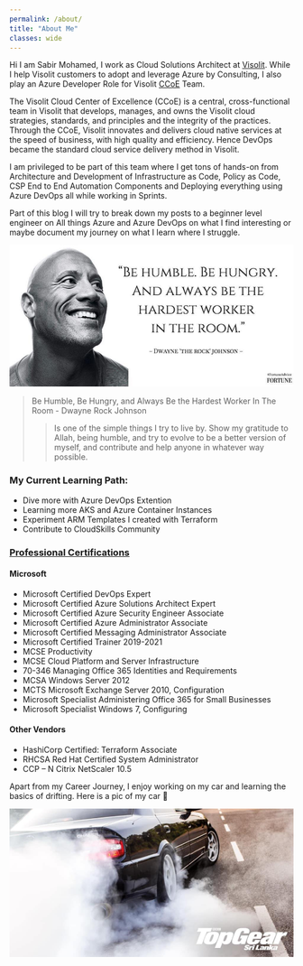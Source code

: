 ```yaml
---
permalink: /about/
title: "About Me"
classes: wide
---
```


Hi I am Sabir Mohamed, I work as Cloud Solutions Architect at [Visolit](https://www.visolit.net/about-us). While I help Visolit customers to adopt and leverage Azure by Consulting, I also play an Azure Developer Role for Visolit [CCoE](https://docs.microsoft.com/en-us/azure/cloud-adoption-framework/organize/cloud-center-of-excellence) Team.

The Visolit Cloud Center of Excellence (CCoE) is a central, cross-functional team in Visolit that develops, manages, and owns the Visolit cloud strategies, standards, and principles and the integrity of the practices. Through the CCoE, Visolit innovates and delivers cloud native services at the speed of business, with high quality and efficiency. Hence DevOps became the standard cloud service delivery method in Visolit.

I am privileged to be part of this team where I get tons of hands-on from Architecture and Development of Infrastructure as Code, Policy as Code, CSP End to End Automation Components and Deploying everything using Azure DevOps all while working in Sprints.  

Part of this blog I will try to break down my posts to a beginner level engineer on All things Azure and Azure DevOps on what I find interesting or maybe document my journey on what I learn where I struggle.

![Me.png](/Images/AboutMe/Rock.jpg)

>Be Humble, Be Hungry, and Always Be the Hardest Worker In The Room - Dwayne Rock Johnson
>>Is one of the simple things I try to live by. Show my gratitude to Allah, being humble, and try to evolve to be a better version of myself, and contribute and help anyone in whatever way possible. 

### My Current Learning Path:

- Dive more with Azure DevOps Extention
- Learning more AKS and Azure Container Instances
- Experiment ARM Templates I created with Terraform
- Contribute to CloudSkills Community

### [Professional Certifications](https://www.youracclaim.com/users/sabirmohamed/badges?sort=-state_updated_at&page=1)

#### Microsoft
- Microsoft Certified DevOps Expert
- Microsoft Certified Azure Solutions Architect Expert
- Microsoft Certified Azure Security Engineer Associate
- Microsoft Certified Azure Administrator Associate
- Microsoft Certified Messaging Administrator Associate
- Microsoft Certified Trainer 2019-2021
- MCSE Productivity
- MCSE Cloud Platform and Server Infrastructure
- 70-346 Managing Office 365 Identities and Requirements
- MCSA Windows Server 2012
- MCTS Microsoft Exchange Server 2010, Configuration
- Microsoft Specialist Administering Office 365 for Small Businesses
- Microsoft Specialist Windows 7, Configuring

#### Other Vendors
- HashiCorp Certified: Terraform Associate
- RHCSA Red Hat Certified System Administrator
- CCP – N Citrix NetScaler 10.5

Apart from my Career Journey, I enjoy working on my car and learning the basics of drifting. Here is a pic of my car 👋

![Mycar.png](/Images/AboutMe/Mycar.jpg)